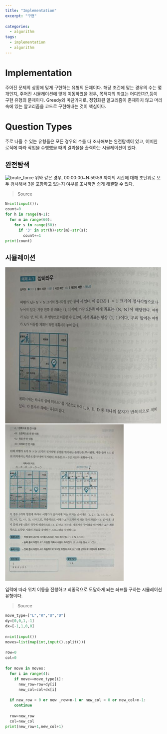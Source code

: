 ```yaml
---
title: "Implementation"
excerpt: "구현"

categories:
  - algorithm
tags:
  - implementation
  - algorithm
---
```


# Implementation
주어진 문제의 상황에 맞게 구현하는 유형의 문제이다. 해당 조건에 맞는 경우의 수는 몇개인지, 주어진 시뮬레이션에 맞게 이동하였을 경우, 목적지의 좌표는 어디인가?,등이 구현 유형의 문제이다. Greedy와 마찬가지로, 정형화된 알고리즘이 존재하지 않고 머리속에 있는 알고리즘을 코드로 구현해내는 것이 핵심이다.

# Question Types
주로 나올 수 있는 유형들은 모든 경우의 수를 다 조사해보는 완전탐색이 있고, 어떠한 로직에 따라 작업을 수행했을 때의 결과물을 출력하는 시뮬레이션이 있다.

## 완전탐색
![brute_force](/assets/images/algorithm/brute_force.jpg)
위와 같은 경우, 00:00:00~N:59:59 까지의 시간에 대해 초단위로 모두 검사해서 3을 포함하고 있는지 여부를 조사하면 쉽게 해결할 수 있다.

>Source

```python
N=int(input()):
count=0
for h in range(N+1):
  for m in range(60):
    for s in range(60):
      if '3' in str(h)+str(m)+str(s):
        count+=1
print(count)
```

## 시뮬레이션
![simulation1](/assets/images/algorithm/simulation1.jpg)
![simulation2](/assets/images/algorithm/simulation2.jpg)

입력에 따라 위치 이동을 진행하고 최종적으로 도달하게 되는 좌표를 구하는 시뮬레이션 유형이다.

>Source

```python
move_type=["L","R","U","D"]
dy=[0,0,1,-1]
dx=[-1,1,0,0]

n=int(input())
moves=list(map(int,input().split()))

row=0
col=0

for move in moves:
  for i in range(4):
    if move==move_type[i]:
      new_row=row+dy[i]
      new_col=col+dx[i]

  if new_row < 0 or new _row>n-1 or new_col < 0 or new_col>n-1:
    continue
      
  row=new_row
  col=new_col
print(new_row+1,new_col+1)
```